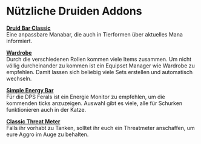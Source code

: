 # Nützliche Druiden Addons


[**Druid Bar Classic**](https://www.curseforge.com/wow/addons/druid-bar-classic)  
Eine anpassbare Manabar, die auch in Tierformen über aktuelles Mana informiert. 


[**Wardrobe**](https://www.curseforge.com/wow/addons/wardrobe)  
Durch die verschiedenen Rollen kommen viele Items zusammen. Um nicht völlig durcheinander zu kommen ist ein Equipset Manager wie Wardrobe zu empfehlen. Damit lassen sich beliebig viele Sets erstellen und automatisch wechseln.


[**Simple Energy Bar**](https://www.curseforge.com/wow/addons/simpleenergybar)   
Für die DPS Ferals ist ein Energie Monitor zu empfehlen, um die kommenden ticks anzuzeigen. Auswahl gibt es viele, alle für Schurken funktionieren auch in der Katze. 


[**Classic Threat Meter**](https://www.curseforge.com/wow/addons/classicthreatmeter)   
Falls ihr vorhabt zu Tanken, solltet ihr euch ein Threatmeter anschaffen, um eure Aggro im Auge zu behalten.








